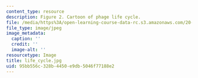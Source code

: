 ```yaml
---
content_type: resource
description: Figure 2. Cartoon of phage life cycle.
file: /media/https%3A/open-learning-course-data-rc.s3.amazonaws.com/20-109-laboratory-fundamentals-in-biological-engineering-fall-2007/95bb556c328b4450e9db5046f77188e2_life_cycle.jpg
file_type: image/jpeg
image_metadata:
  caption: ''
  credit: ''
  image-alt: ''
resourcetype: Image
title: life_cycle.jpg
uid: 95bb556c-328b-4450-e9db-5046f77188e2
---
```

